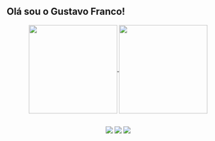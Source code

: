 ## Olá sou o Gustavo Franco!
<div align="center">
<a href="https://github.com/thanatusx/github-readme-stats">
  <img height=200 align="center" src="https://github-readme-stats.vercel.app/api?username=thanatusx&show_icons=true\&theme=ocean_dark" />
</a>

<a href="https://github.com/anuraghazra/convoychat">
  <img height=200 align="center" src="https://github-readme-stats.vercel.app/api/top-langs?username=thanatusx&layout=donut&langs_count=8&card_width=320&show_icons=true\&theme=ocean_dark" />
</a>
</div>

## 

<div align="center"> 
  <a href="https://instagram.com/gustavoo_franco" target="_blank"><img src="https://img.shields.io/badge/-Instagram-%23E4405F?style=for-the-badge&logo=instagram&logoColor=white" target="_blank"></a>
  <a href = "mailto:gustavo.sil.franco@gmail.com"><img src="https://img.shields.io/badge/-Gmail-%23333?style=for-the-badge&logo=gmail&logoColor=white" target="_blank"></a>
  <a href="https://www.linkedin.com/in/gustavo-franco-8395142a3" target="_blank"><img src="https://img.shields.io/badge/-LinkedIn-%230077B5?style=for-the-badge&logo=linkedin&logoColor=white" target="_blank"></a> 
  
</div>
